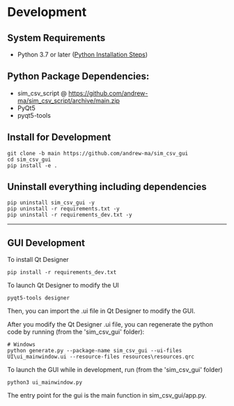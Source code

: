 # Development

## System Requirements
* Python 3.7 or later ([Python Installation Steps](python-installation.md))

## Python Package Dependencies:
* sim_csv_script @ https://github.com/andrew-ma/sim_csv_script/archive/main.zip
* PyQt5
* pyqt5-tools

## Install for Development
```
git clone -b main https://github.com/andrew-ma/sim_csv_gui
cd sim_csv_gui
pip install -e .
```

## Uninstall everything including dependencies
```
pip uninstall sim_csv_gui -y
pip uninstall -r requirements.txt -y
pip uninstall -r requirements_dev.txt -y
```

---

## __GUI Development__
To install Qt Designer
```
pip install -r requirements_dev.txt
```

To launch Qt Designer to modify the UI
```
pyqt5-tools designer
```

Then, you can import the .ui file in Qt Designer to modify the GUI.

After you modify the Qt Designer .ui file, you can regenerate the python code by running (from the 'sim_csv_gui' folder):
```
# Windows
python generate.py --package-name sim_csv_gui --ui-files UI\ui_mainwindow.ui --resource-files resources\resources.qrc
```

To launch the GUI while in development, run (from the 'sim_csv_gui' folder)
```
python3 ui_mainwindow.py
```

The entry point for the gui is the main function in sim_csv_gui/app.py.
